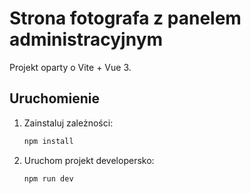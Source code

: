 
# Strona fotografa z panelem administracyjnym

Projekt oparty o Vite + Vue 3. 

## Uruchomienie

1. Zainstaluj zależności:
	```sh
	npm install
	```
2. Uruchom projekt developersko:
	```sh
	npm run dev
	```


